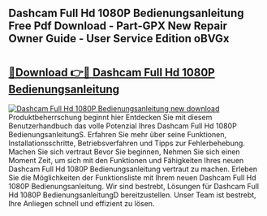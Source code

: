 ## Dashcam Full Hd 1080P Bedienungsanleitung Free Pdf Download - Part-GPX New Repair Owner Guide - User Service Edition oBVGx

# <h2><a href="http://df313x.blite.top/?on=Dashcam+Full+Hd+1080P+Bedienungsanleitung">🔗Download 👉🔴 Dashcam Full Hd 1080P Bedienungsanleitung</a></h2>

[![Dashcam Full Hd 1080P Bedienungsanleitung new download](https://i.imgur.com/lujVjoI.png)](http://df313x.blite.top/?on=Dashcam+Full+Hd+1080P+Bedienungsanleitung)
Produktbeherrschung beginnt hier Entdecken Sie mit diesem Benutzerhandbuch das volle Potenzial Ihres Dashcam Full Hd 1080P BedienungsanleitungS. Erfahren Sie mehr über seine Funktionen, Installationsschritte, Betriebsverfahren und Tipps zur Fehlerbehebung. Machen Sie sich vertraut Bevor Sie beginnen, Nehmen Sie sich einen Moment Zeit, um sich mit den Funktionen und Fähigkeiten Ihres neuen Dashcam Full Hd 1080P Bedienungsanleitung vertraut zu machen. Erleben Sie die Möglichkeiten der Funktionsliste mit Ihrem neuen Dashcam Full Hd 1080P Bedienungsanleitung. Wir sind bestrebt, Lösungen für Dashcam Full Hd 1080P BedienungsanleitungD bereitzustellen. Unser Team ist bestrebt, Ihre Anliegen schnell und effizient zu lösen.
